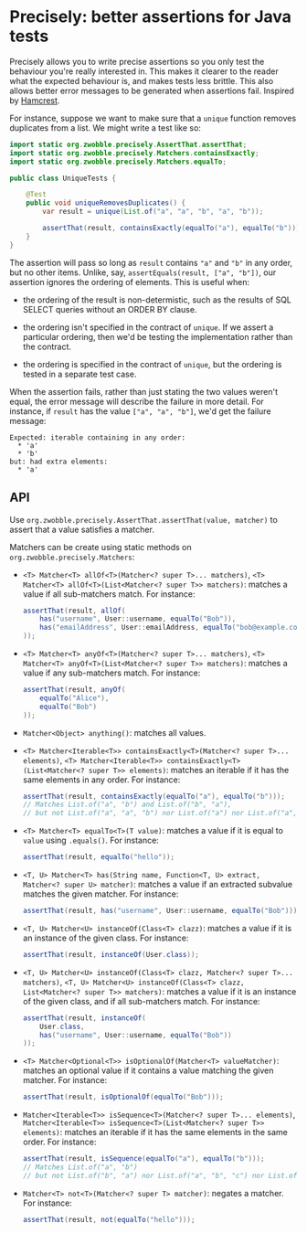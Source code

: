 # Precisely: better assertions for Java tests

Precisely allows you to write precise assertions so you only test the behaviour you're really interested in.
This makes it clearer to the reader what the expected behaviour is,
and makes tests less brittle.
This also allows better error messages to be generated when assertions fail.
Inspired by [Hamcrest](http://hamcrest.org).

For instance, suppose we want to make sure that a `unique` function removes duplicates from a list.
We might write a test like so:

```java
import static org.zwobble.precisely.AssertThat.assertThat;
import static org.zwobble.precisely.Matchers.containsExactly;
import static org.zwobble.precisely.Matchers.equalTo;

public class UniqueTests {

    @Test
    public void uniqueRemovesDuplicates() {
        var result = unique(List.of("a", "a", "b", "a", "b"));

        assertThat(result, containsExactly(equalTo("a"), equalTo("b")));
    }   
}
```

The assertion will pass so long as `result` contains `"a"` and `"b"` in any order,
but no other items.
Unlike, say, `assertEquals(result, ["a", "b"])`, our assertion ignores the ordering of elements.
This is useful when:

* the ordering of the result is non-determistic,
  such as the results of SQL SELECT queries without an ORDER BY clause.

* the ordering isn't specified in the contract of `unique`.
  If we assert a particular ordering, then we'd be testing the implementation rather than the contract.

* the ordering is specified in the contract of `unique`,
  but the ordering is tested in a separate test case.

When the assertion fails,
rather than just stating the two values weren't equal,
the error message will describe the failure in more detail.
For instance, if `result` has the value `["a", "a", "b"]`,
we'd get the failure message:

```
Expected: iterable containing in any order:
  * 'a'
  * 'b'
but: had extra elements:
  * 'a'
```

## API

Use `org.zwobble.precisely.AssertThat.assertThat(value, matcher)` to assert that a value satisfies a matcher.

Matchers can be create using static methods on `org.zwobble.precisely.Matchers`:

* `<T> Matcher<T> allOf<T>(Matcher<? super T>... matchers)`,
  `<T> Matcher<T> allOf<T>(List<Matcher<? super T>> matchers)`:
  matches a value if all sub-matchers match.
  For instance:
  
  ```java
  assertThat(result, allOf(
      has("username", User::username, equalTo("Bob")),
      has("emailAddress", User::emailAddress, equalTo("bob@example.com"))
  ));
  ```

* `<T> Matcher<T> anyOf<T>(Matcher<? super T>... matchers)`,
  `<T> Matcher<T> anyOf<T>(List<Matcher<? super T>> matchers)`:
  matches a value if any sub-matchers match.
  For instance:

  ```java
  assertThat(result, anyOf(
      equalTo("Alice"),
      equalTo("Bob")
  ));
  ```

* `Matcher<Object> anything()`: matches all values.

* `<T> Matcher<Iterable<T>> containsExactly<T>(Matcher<? super T>... elements)`,
  `<T> Matcher<Iterable<T>> containsExactly<T>(List<Matcher<? super T>> elements)`:
  matches an iterable if it has the same elements in any order.
  For instance:

  ```java
  assertThat(result, containsExactly(equalTo("a"), equalTo("b")));
  // Matches List.of("a", "b") and List.of("b", "a"),
  // but not List.of("a", "a", "b") nor List.of("a") nor List.of("a", "b", "c")
  ```

* `<T> Matcher<T> equalTo<T>(T value)`: matches a value if it is equal to `value` using `.equals()`.
  For instance:

  ```java
  assertThat(result, equalTo("hello"));
  ```

* `<T, U> Matcher<T> has(String name, Function<T, U> extract, Matcher<? super U> matcher)`:
  matches a value if an extracted subvalue matches the given matcher.
  For instance:

  ```java
  assertThat(result, has("username", User::username, equalTo("Bob")));
  ```

* `<T, U> Matcher<U> instanceOf(Class<T> clazz)`:
  matches a value if it is an instance of the given class.
  For instance:

  ```java
  assertThat(result, instanceOf(User.class));
  ```

* `<T, U> Matcher<U> instanceOf(Class<T> clazz, Matcher<? super T>... matchers)`,
  `<T, U> Matcher<U> instanceOf(Class<T> clazz, List<Matcher<? super T>> matchers)`:
  matches a value if it is an instance of the given class, and if all sub-matchers match.
  For instance:

  ```java
  assertThat(result, instanceOf(
      User.class,
      has("username", User::username, equalTo("Bob"))
  ));
  ```

* `<T> Matcher<Optional<T>> isOptionalOf(Matcher<T> valueMatcher)`:
  matches an optional value if it contains a value matching the given matcher.
  For instance:

  ```java
  assertThat(result, isOptionalOf(equalTo("Bob")));
  ```

* `Matcher<Iterable<T>> isSequence<T>(Matcher<? super T>... elements)`,
  `Matcher<Iterable<T>> isSequence<T>(List<Matcher<? super T>> elements)`:
  matches an iterable if it has the same elements in the same order.
  For instance:

  ```java
  assertThat(result, isSequence(equalTo("a"), equalTo("b")));
  // Matches List.of("a", "b")
  // but not List.of("b", "a") nor List.of("a", "b", "c") nor List.of("c", "a", "b")
  ```

* `Matcher<T> not<T>(Matcher<? super T> matcher)`: negates a matcher.
  For instance:

  ```java
  assertThat(result, not(equalTo("hello")));
  ```
